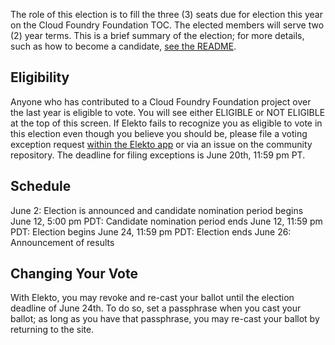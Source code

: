 The role of this election is to fill the three (3) seats due for election this year on the Cloud Foundry Foundation TOC. The elected members will serve two (2) year terms. This is a brief summary of the election; for more details, such as how to become a candidate, [see the README](https://github.com/cloudfoundry/community/tree/main/elections/2025/TOC#readme).

## Eligibility

Anyone who has contributed to a Cloud Foundry Foundation project over the last year is eligible to vote. You will see either ELIGIBLE or NOT ELIGIBLE at the top of this screen. If Elekto fails to recognize you as eligible to vote in this election even though you believe you should be, please file a voting exception request [within the Elekto app](https://elections.cloudfoundry.org/app/elections/2025---TOC/exception) or via an issue on the community repository. The deadline for filing exceptions is June 20th, 11:59 pm PT.

## Schedule

June 2: Election is announced and candidate nomination period begins
June 12, 5:00 pm PDT: Candidate nomination period ends
June 12, 11:59 pm PDT: Election begins
June 24, 11:59 pm PDT: Election ends
June 26: Announcement of results

## Changing Your Vote

With Elekto, you may revoke and re-cast your ballot until the election deadline of June 24th. To do so, set a passphrase when you cast your ballot; as long as you have that passphrase, you may re-cast your ballot by returning to the site.
